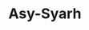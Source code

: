 ---
title: "Asy-Syarh"
arabic: "الشرح"
no: 94
arabic_no: ٩٤
ayah: 8
slug: asy-syarh
prev: ad-duha
next: at-tin
---